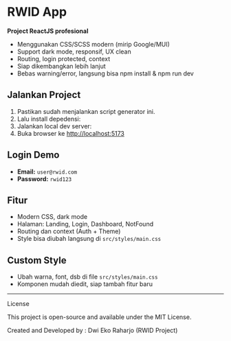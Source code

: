 # RWID App

**Project ReactJS profesional**
- Menggunakan CSS/SCSS modern (mirip Google/MUI)
- Support dark mode, responsif, UX clean
- Routing, login protected, context
- Siap dikembangkan lebih lanjut
- Bebas warning/error, langsung bisa npm install & npm run dev

## Jalankan Project
1. Pastikan sudah menjalankan script generator ini.
2. Lalu install depedensi:
3. Jalankan local dev server:
4. Buka browser ke [http://localhost:5173](http://localhost:5173)

## Login Demo
- **Email:** `user@rwid.com`
- **Password:** `rwid123`

## Fitur
- Modern CSS, dark mode
- Halaman: Landing, Login, Dashboard, NotFound
- Routing dan context (Auth + Theme)
- Style bisa diubah langsung di `src/styles/main.css`

## Custom Style
- Ubah warna, font, dsb di file `src/styles/main.css`
- Komponen mudah diedit, siap tambah fitur baru

---

License

This project is open-source and available under the MIT License.

Created and Developed by : Dwi Eko Raharjo (RWID Project) 
